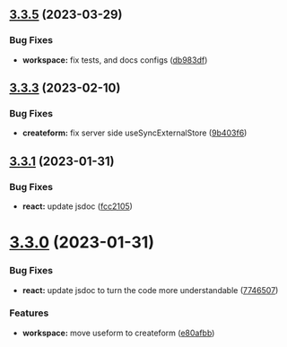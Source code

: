 ## [3.3.5](https://github.com/jucian0/createform/compare/v3.3.4...v3.3.5) (2023-03-29)

### Bug Fixes

- **workspace:** fix tests, and docs configs ([db983df](https://github.com/jucian0/createform/commit/db983df54e87c0d788ee3336e3b64b999d1e785c))

## [3.3.3](https://github.com/jucian0/createform/compare/v3.3.2...v3.3.3) (2023-02-10)

### Bug Fixes

- **createform:** fix server side useSyncExternalStore ([9b403f6](https://github.com/jucian0/createform/commit/9b403f622994c494ef336f0c92d4b468f031edd8))

## [3.3.1](https://github.com/jucian0/createform/compare/v3.3.0...v3.3.1) (2023-01-31)

### Bug Fixes

- **react:** update jsdoc ([fcc2105](https://github.com/jucian0/createform/commit/fcc2105d73d55d5b026eb4db84fb70f1066b7161))

# [3.3.0](https://github.com/jucian0/createform/compare/v3.2.6...v3.3.0) (2023-01-31)

### Bug Fixes

- **react:** update jsdoc to turn the code more understandable ([7746507](https://github.com/jucian0/createform/commit/77465072a502d6248a3ea6d8a800b442aa64b59b))

### Features

- **workspace:** move useform to createform ([e80afbb](https://github.com/jucian0/createform/commit/e80afbb09757a0d4c6109b50e5f418b3743a4d48))
